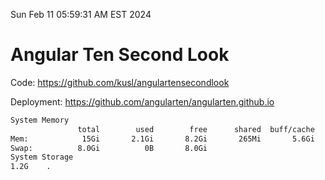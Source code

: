Sun Feb 11 05:59:31 AM EST 2024

# Angular Ten Second Look

Code: https://github.com/kusl/angulartensecondlook

Deployment: https://github.com/angularten/angularten.github.io

```bash
System Memory
               total        used        free      shared  buff/cache   available
Mem:            15Gi       2.1Gi       8.2Gi       265Mi       5.6Gi        13Gi
Swap:          8.0Gi          0B       8.0Gi
System Storage
1.2G	.
